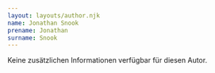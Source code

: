 ```yaml
---
layout: layouts/author.njk
name: Jonathan Snook
prename: Jonathan
surname: Snook
---
```

Keine zusätzlichen Informationen verfügbar für diesen Autor.

